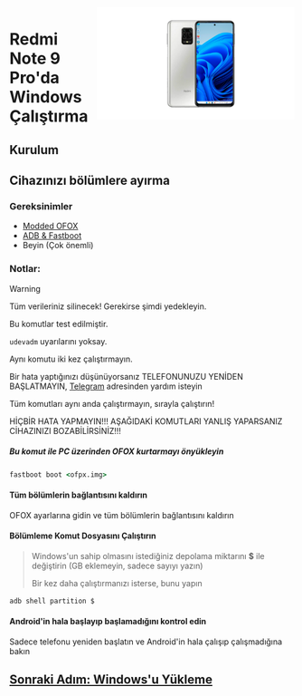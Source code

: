   <img align="right" src="https://github.com/Rubanoxd/Port-Windows-11-redmi-note-9_pro/blob/main/Miatoll.png" width="350" alt="Redmi Note 9 Pro Üzerinde Windows 11 Çalıştırma">


# Redmi Note 9 Pro'da Windows Çalıştırma

## Kurulum

## Cihazınızı bölümlere ayırma

### Gereksinimler

- [Modded OFOX](https://github.com/Rubanoxd/Port-Windows-11-redmi-note-9_pro/releases/tag/modded-ofox)
- [ADB & Fastboot](https://developer.android.com/studio/releases/platform-tools)
- Beyin (Çok önemli)

### Notlar:
> [!Warning]
> Tüm verileriniz silinecek! Gerekirse şimdi yedekleyin.
>
> Bu komutlar test edilmiştir.
>
> `udevadm` uyarılarını yoksay.
>
> Aynı komutu iki kez çalıştırmayın.
>
> Bir hata yaptığınızı düşünüyorsanız TELEFONUNUZU YENİDEN BAŞLATMAYIN, [Telegram](https://t.me/+ZZQCSx2n6Pk1M2Y9) adresinden yardım isteyin
>
> Tüm komutları aynı anda çalıştırmayın, sırayla çalıştırın!
>
> HİÇBİR HATA YAPMAYIN!!! AŞAĞIDAKİ KOMUTLARI YANLIŞ YAPARSANIZ CİHAZINIZI BOZABİLİRSİNİZ!!!

##### Bu komut ile PC üzerinden OFOX kurtarmayı önyükleyin
```cmd
fastboot boot <ofpx.img>
```

#### Tüm bölümlerin bağlantısını kaldırın
OFOX ayarlarına gidin ve tüm bölümlerin bağlantısını kaldırın

#### Bölümleme Komut Dosyasını Çalıştırın
> Windows'un sahip olmasını istediğiniz depolama miktarını **$** ile değiştirin (GB eklemeyin, sadece sayıyı yazın)
> 
> Bir kez daha çalıştırmanızı isterse, bunu yapın
```sh
adb shell partition $
```


#### Android'in hala başlayıp başlamadığını kontrol edin
Sadece telefonu yeniden başlatın ve Android'in hala çalışıp çalışmadığına bakın


## [Sonraki Adım: Windows'u Yükleme](2-kurulum-tr.md)
